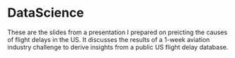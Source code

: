 # DataScience
These are the slides from a presentation I prepared on preicting the causes of flight delays in the US. 
It discusses the results of a 1-week aviation industry challenge to derive insights from a public US flight delay database.
